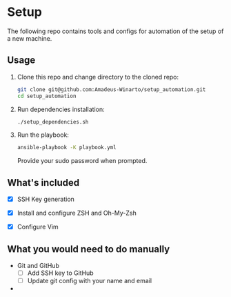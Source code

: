 # Setup

The following repo contains tools and configs for automation of the setup of a new machine.

## Usage
1. Clone this repo and change directory to the cloned repo:
    ```bash
    git clone git@github.com:Amadeus-Winarto/setup_automation.git
    cd setup_automation
    ```
2. Run dependencies installation:
    ```bash
    ./setup_dependencies.sh
    ```
3. Run the playbook:
    ```bash
    ansible-playbook -K playbook.yml
    ```
    Provide your sudo password when prompted.

## What's included
- [X] SSH Key generation
- [x] Install and configure ZSH and Oh-My-Zsh
- [x] Configure Vim


## What you would need to do manually
- Git and GitHub
    - [ ] Add SSH key to GitHub
    - [ ] Update git config with your name and email
- 

